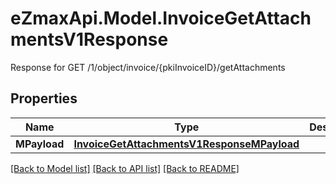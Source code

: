 # eZmaxApi.Model.InvoiceGetAttachmentsV1Response
Response for GET /1/object/invoice/{pkiInvoiceID}/getAttachments

## Properties

Name | Type | Description | Notes
------------ | ------------- | ------------- | -------------
**MPayload** | [**InvoiceGetAttachmentsV1ResponseMPayload**](InvoiceGetAttachmentsV1ResponseMPayload.md) |  | 

[[Back to Model list]](../README.md#documentation-for-models) [[Back to API list]](../README.md#documentation-for-api-endpoints) [[Back to README]](../README.md)

